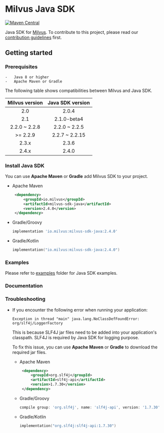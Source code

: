 # Milvus Java SDK

[![Maven Central](https://img.shields.io/maven-central/v/io.milvus/milvus-sdk-java.svg)](https://search.maven.org/artifact/io.milvus/milvus-sdk-java/)

Java SDK for [Milvus](https://github.com/milvus-io/milvus). To contribute to this project, please read our [contribution guidelines](https://github.com/milvus-io/milvus/blob/master/CONTRIBUTING.md) first.

## Getting started

### Prerequisites

    -   Java 8 or higher
    -   Apache Maven or Gradle

The following table shows compatibilities between Milvus and Java SDK.

| Milvus version | Java SDK version |
|:--------------:|:----------------:|
|      2.0       |      2.0.4       |
|      2.1       |   2.1.0-beta4    |
| 2.2.0 ~ 2.2.8  |  2.2.0 ~ 2.2.5   |
|    >= 2.2.9    |  2.2.7 ~ 2.2.15  |
|     2.3.x      |      2.3.6       |
|     2.4.x      |      2.4.0       |

### Install Java SDK

You can use **Apache Maven** or **Gradle** add Milvus SDK to your project.

   - Apache Maven

       ```xml
        <dependency>
            <groupId>io.milvus</groupId>
            <artifactId>milvus-sdk-java</artifactId>
            <version>2.4.0</version>
        </dependency>
       ```

   - Gradle/Groovy

        ```groovy
        implementation 'io.milvus:milvus-sdk-java:2.4.0'
        ```

   - Gradle/Kotlin

        ```kotlin
        implementation("io.milvus:milvus-sdk-java:2.4.0")
        ```
        
### Examples

Please refer to [examples](https://github.com/milvus-io/milvus-sdk-java/tree/master/examples) folder for Java SDK examples.

### Documentation



### Troubleshooting

- If you encounter the following error when running your application:
    ```
    Exception in thread "main" java.lang.NoClassDefFoundError: org/slf4j/LoggerFactory
    ```
  This is because SLF4J jar files need to be added into your application's classpath. SLF4J is required by Java SDK for logging purpose.
  
  To fix this issue, you can use **Apache Maven** or **Gradle** to download the required jar files.
                                                                                                         
    - Apache Maven
    
        ```xml
         <dependency>
             <groupId>org.slf4j</groupId>
             <artifactId>slf4j-api</artifactId>
             <version>1.7.30</version>
         </dependency>
        ```
    
    - Gradle/Groovy
    
         ```groovy
         compile group: 'org.slf4j', name: 'slf4j-api', version: '1.7.30'
         ```
    - Gradle/Kotlin
    
        ```kotlin
        implementation("org.slf4j:slf4j-api:1.7.30")
        ```
 
